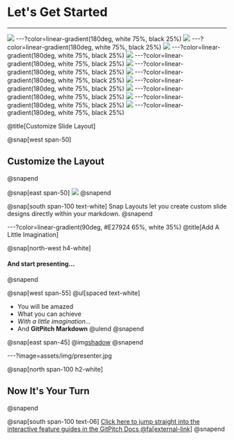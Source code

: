 # Let's Get Started

---

![](assets/img/Scotland1.jpg)
---?color=linear-gradient(180deg, white 75%, black 25%)
![](assets/img/Scotland2.jpg)
---?color=linear-gradient(180deg, white 75%, black 25%)
![](assets/img/Scotland3.jpg)
---?color=linear-gradient(180deg, white 75%, black 25%)
![](assets/img/Scotland4.jpg)
---?color=linear-gradient(180deg, white 75%, black 25%)
![](assets/img/Scotland5.jpg)
---?color=linear-gradient(180deg, white 75%, black 25%)
![](assets/img/Scotland6.jpg)
---?color=linear-gradient(180deg, white 75%, black 25%)
![](assets/img/Scotland7.jpg)
---?color=linear-gradient(180deg, white 75%, black 25%)
![](assets/img/Scotland8.jpg)
---?color=linear-gradient(180deg, white 75%, black 25%)
![](assets/img/Scotland9.jpg)
---?color=linear-gradient(180deg, white 75%, black 25%)
![](assets/img/Scotland10.jpg)
---?color=linear-gradient(180deg, white 75%, black 25%)


@title[Customize Slide Layout]

@snap[west span-50]
## Customize the Layout
@snapend

@snap[east span-50]
![](assets/img/presentation.png)
@snapend

@snap[south span-100 text-white]
Snap Layouts let you create custom slide designs directly within your markdown.
@snapend

---?color=linear-gradient(90deg, #E27924 65%, white 35%)
@title[Add A Little Imagination]

@snap[north-west h4-white]
#### And start presenting...
@snapend

@snap[west span-55]
@ul[spaced text-white]
- You will be amazed
- What you can achieve
- *With a little imagination...*
- And **GitPitch Markdown**
@ulend
@snapend

@snap[east span-45]
@img[shadow](assets/img/conference.png)
@snapend

---?image=assets/img/presenter.jpg

@snap[north span-100 h2-white]
## Now It's Your Turn
@snapend

@snap[south span-100 text-06]
[Click here to jump straight into the interactive feature guides in the GitPitch Docs @fa[external-link]](https://gitpitch.com/docs/getting-started/tutorial/)
@snapend
